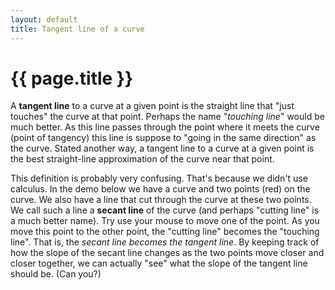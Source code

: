 ```yaml
---
layout: default
title: Tangent line of a curve
---
```


# {{ page.title }}

A __tangent line__ to a curve at a given point is the straight line that
"just touches" the curve at that point.
Perhaps the name "_touching line_" would be much better.
As this line passes through the point where it meets the curve
(point of tangency) this line is suppose to "going in the same direction" as the curve.
Stated another way, a tangent line to a curve at a given point is the
best straight-line approximation of the curve near that point.

This definition is probably very confusing.
That's because we didn't use calculus.
In the demo below we have a curve and two points (red) on the curve.
We also have a line that cut through the curve at these two points.
We call such a line a __secant line__ of the curve
(and perhaps "cutting line" is a much better name).
Try use your mouse to move one of the point.
As you move this point to the other point,
the "cutting line" becomes the "touching line".
That is, the _secant line becomes the tangent line_.
By keeping track of how the slope of the secant line changes as the two points
move closer and closer together, we can actually "see" what the slope of the
tangent line should be. (Can you?)

<div id="sketch-holder">
  <!-- Our sketch will go here! -->
</div>

<script language="javascript" type="text/javascript" src="/js/p5.min.js"></script>
<script language="javascript" type="text/javascript" src="/js/tangent-line.js"></script>
